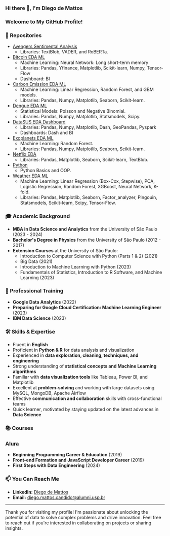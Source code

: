 ### Hi there 👋, I'm Diego de Mattos

### Welcome to My GitHub Profile!

### 💾 Repositories

- [Avengers Sentimental Analysis](https://github.com/diguitarrista/Avengers-Sentimental-Analysis-ML-Python)
  - Libraries: TextBlob, VADER, and RoBERTa.
- [Bitcoin EDA ML](https://github.com/diguitarrista/Bitcoin_historical-EDA-ML-Python)
  - Machine Learning: Neural Network: Long short-term memory
  - Libraries: Pandas, Yfinance, Matplotlib, Scikit-learn, Numpy, Tensor-Flow
  - Dashboard: BI
- [Carbon Emission EDA ML](https://github.com/diguitarrista/Carbon-Emission-EDA-ML-Python)
  - Machine Learning: Linear Regression, Random Forest, and GBM models.
  - Libraries: Pandas, Numpy, Matplotlib, Seaborn, Scikit-learn.
- [Dengue EDA ML](https://github.com/diguitarrista/Dengue-EDA-ML-Python)
  - Statistical Models: Poisson and Negative Binomial.
  - Libraries: Pandas, Numpy, Matplotlib, Statsmodels, Scipy.
- [DataSUS EDA Dashboard](https://github.com/diguitarrista/DataSUS-EDA-Python)
  - Libraries: Pandas, Numpy, Matplotlib, Dash, GeoPandas, Pyspark
  - Dashboards: Dash and BI
- [Exoplanets EDA ML](https://github.com/diguitarrista/Exoplanets-EDA-ML-Python)
  - Machine Learning: Random Forest.
  - Libraries: Pandas, Numpy, Matplotlib, Seaborn, Scikit-learn.
- [Netflix EDA](https://github.com/diguitarrista/Netflix-Titles-EDA-Python)
  - Libraries: Pandas, Matplotlib, Seaborn, Scikit-learn, TextBlob.
- [Python](https://github.com/diguitarrista/Python-Basics-Projects)
  - Python Basics and OOP.
- [Weather EDA ML](https://github.com/diguitarrista/Weather-EDA-ML-Python)
  - Machine Learning: Linear Regression (Box-Cox, Stepwise), PCA, Logistic Regression, Random Forest, XGBoost, Neural Network, K-fold.
  - Libraries: Pandas, Matplotlib, Seaborn, Factor_analyzer, Pingouin, Statsmodels, Scikit-learn, Scipy, Tensor-Flow.
  
### 🎓 Academic Background
- **MBA in Data Science and Analytics** from the University of São Paulo (2023 - 2024)
- **Bachelor's Degree in Physics** from the University of São Paulo (2012 - 2017)
- **Extension Courses** at the University of São Paulo:
  - Introduction to Computer Science with Python (Parts 1 & 2) (2021)
  - Big Data (2021)
  - Introduction to Machine Learning with Python (2023)
  - Fundamentals of Statistics, Introduction to R Software, and Machine Learning (2023)

### 💼 Professional Training
- **Google Data Analytics** (2022)
- **Preparing for Google Cloud Certification: Machine Learning Engineer** (2023)
- **IBM Data Science** (2023)

### 🛠 Skills & Expertise
- Fluent in **English**
- Proficient in **Python & R** for data analysis and visualization
- Experienced in **data exploration, cleaning, techniques, and engineering**
- Strong understanding of **statistical concepts and Machine Learning algorithms**
- Familiar with **data visualization tools** like Tableau, Power BI, and Matplotlib
- Excellent at **problem-solving** and working with large datasets using MySQL, MongoDB, Apache Airflow
- Effective **communication and collaboration** skills with cross-functional teams
- Quick learner, motivated by staying updated on the latest advances in **Data Science**


### 📚 Courses
### Alura
- **Beginning Programming Career & Education** (2019)
- **Front-end Formation and JavaScript Developer Career** (2019)
- **First Steps with Data Engineering** (2024)

### 📫 You Can Reach Me
- **LinkedIn:** [Diego de Mattos](https://www.linkedin.com/in/diego-de-mattos-166417167/)
- **Email:** diego.mattos.candido@alumni.usp.br
---

Thank you for visiting my profile! I'm passionate about unlocking the potential of data to solve complex problems and drive innovation. Feel free to reach out if you're interested in collaborating on projects or sharing insights.

